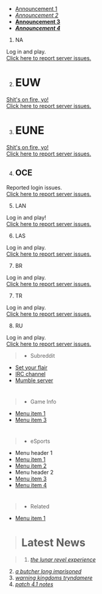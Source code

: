 * [Announcement 1](#a)
* *[Announcement 2](#b)*
* **[Announcement 3](#c)**
* ***[Announcement 4](#d)***

1. NA

  Log in and play.  
  [Click here to report server issues.](http://lag.p00rleno.com/?s=1)

2. # EUW

  [Shit's on fire, yo!](#poot_dispenser_here)  
  [Click here to report server issues.](http://lag.p00rleno.com/?s=2)

3. # EUNE

  [Shit's on fire, yo!](#poot_dispenser_here)  
  [Click here to report server issues.](http://lag.p00rleno.com/?s=3)

4. ## OCE

  Reported login issues.  
  [Click here to report server issues.](http://lag.p00rleno.com/?s=4)

5. LAN

  Log in and play!  
  [Click here to report server issues.](http://lag.p00rleno.com/?s=5)

6. LAS

  Log in and play.  
  [Click here to report server issues.](http://lag.p00rleno.com/?s=6)

7. BR

  Log in and play.  
  [Click here to report server issues.](http://lag.p00rleno.com/?s=9)

7. TR

  Log in and play.  
  [Click here to report server issues.](http://lag.p00rleno.com/?s=7)

8. RU

  Log in and play.  
  [Click here to report server issues.](http://lag.p00rleno.com/?s=8)

>* Subreddit
* [Set your flair](http://lol.xzile.net/)
* [IRC channel](http://redd.it/103ybe)
* [Mumble server](http://redd.it/qdulf)

>#

>* Game Info
* [Menu item 1](#rawr)
* [Menu item 3](#rawr)

>#

>* eSports
* Menu header 1
* [Menu item 1](#rawr)
* [Menu item 2](#rawr)
* Menu header 2
* [Menu item 3](#rawr)
* [Menu item 4](#rawr)

>#

>* Related
* [Menu item 1](#rawr)

#

># Latest News

>1. [*the lunar revel experience*](#1)
2. [*a butcher long imprisoned*](#2)
3. [*warning kingdoms tryndamere*](#3)
4. [*patch 4.1 notes*](#4)